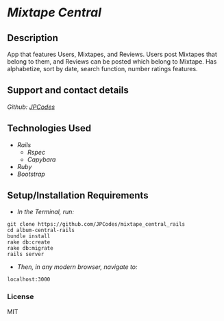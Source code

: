# _Mixtape Central_

## Description
App that features Users, Mixtapes, and Reviews. Users post Mixtapes that belong to them, and Reviews can be posted which belong to Mixtape. Has alphabetize, sort by date, search function, number ratings features.

## Support and contact details

_Github: [JPCodes](https://github.com/JPCodes)_

## Technologies Used

* _Rails_
  * _Rspec_
  * _Capybara_
* _Ruby_
* _Bootstrap_

## Setup/Installation Requirements

* _In the Terminal, run:_
```
git clone https://github.com/JPCodes/mixtape_central_rails
cd album-central-rails
bundle install
rake db:create
rake db:migrate
rails server
```
* _Then, in any modern browser, navigate to:_
```
localhost:3000
```

### License

MIT
